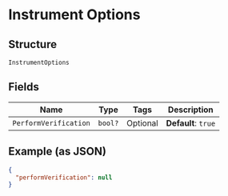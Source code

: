
# Instrument Options

## Structure

`InstrumentOptions`

## Fields

| Name | Type | Tags | Description |
|  --- | --- | --- | --- |
| `PerformVerification` | `bool?` | Optional | **Default**: `true` |

## Example (as JSON)

```json
{
  "performVerification": null
}
```

